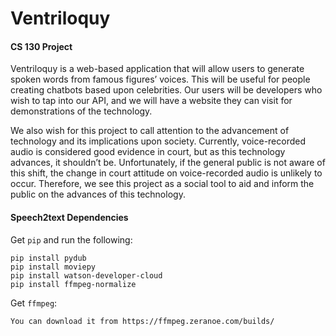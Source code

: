 # Ventriloquy
#### CS 130 Project

  Ventriloquy is a web-based application that will allow users to generate spoken words from famous figures’ voices. This will be useful for people creating chatbots based upon celebrities. Our users will be developers who wish to tap into our API, and we will have a website they can visit for demonstrations of the technology.

  We also wish for this project to call attention to the advancement of technology and its implications upon society. Currently, voice-recorded audio is considered good evidence in court, but as this technology advances, it shouldn’t be. Unfortunately, if the general public is not aware of this shift, the change in court attitude on voice-recorded audio is unlikely to occur. Therefore, we see this project as a social tool to aid and inform the public on the advances of this technology.

#### Speech2text Dependencies
Get `pip` and run the following:
```
pip install pydub
pip install moviepy
pip install watson-developer-cloud
pip install ffmpeg-normalize
```

Get `ffmpeg`:
```
You can download it from https://ffmpeg.zeranoe.com/builds/
```